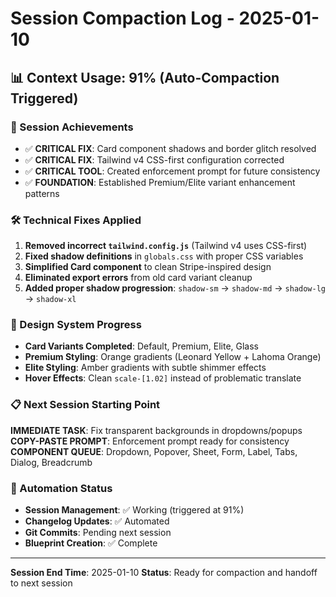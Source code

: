# Session Compaction Log - 2025-01-10

## 📊 Context Usage: 91% (Auto-Compaction Triggered)

### 🎯 Session Achievements
- ✅ **CRITICAL FIX**: Card component shadows and border glitch resolved
- ✅ **CRITICAL FIX**: Tailwind v4 CSS-first configuration corrected  
- ✅ **CRITICAL TOOL**: Created enforcement prompt for future consistency
- ✅ **FOUNDATION**: Established Premium/Elite variant enhancement patterns

### 🛠️ Technical Fixes Applied
1. **Removed incorrect `tailwind.config.js`** (Tailwind v4 uses CSS-first)
2. **Fixed shadow definitions** in `globals.css` with proper CSS variables
3. **Simplified Card component** to clean Stripe-inspired design
4. **Eliminated export errors** from old card variant cleanup
5. **Added proper shadow progression**: `shadow-sm` → `shadow-md` → `shadow-lg` → `shadow-xl`

### 🎨 Design System Progress
- **Card Variants Completed**: Default, Premium, Elite, Glass
- **Premium Styling**: Orange gradients (Leonard Yellow + Lahoma Orange)
- **Elite Styling**: Amber gradients with subtle shimmer effects
- **Hover Effects**: Clean `scale-[1.02]` instead of problematic translate

### 📋 Next Session Starting Point
**IMMEDIATE TASK**: Fix transparent backgrounds in dropdowns/popups
**COPY-PASTE PROMPT**: Enforcement prompt ready for consistency
**COMPONENT QUEUE**: Dropdown, Popover, Sheet, Form, Label, Tabs, Dialog, Breadcrumb

### 🤖 Automation Status
- **Session Management**: ✅ Working (triggered at 91%)
- **Changelog Updates**: ✅ Automated
- **Git Commits**: Pending next session
- **Blueprint Creation**: ✅ Complete

---
**Session End Time**: 2025-01-10
**Status**: Ready for compaction and handoff to next session